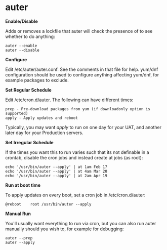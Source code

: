 # auter

**Enable/Disable**

Adds or removes a lockfile that auter will check the presence of to see whether to do anything:
```
auter --enable
auter --disable
```

**Configure**

Edit /etc/auter/auter.conf. See the comments in that file for help. yum/dnf configuration should be used to configure anything affecting yum/dnf, for example packages to exclude.

**Set Regular Schedule**

Edit /etc/cron.d/auter. The following can have different times:

```
prep - Pre-download packages from yum (if downloadonly option is supported)
apply - Apply updates and reboot
```

Typically, you may want *apply* to run on one day for your UAT, and another later day for your Production servers.

**Set Irregular Schedule**

If the times you want this to run varies such that its not definable in a crontab, disable the cron jobs and instead create at jobs (as root):

```
echo '/usr/bin/auter --apply' | at 1am Feb 17
echo '/usr/bin/auter --apply' | at 4am Mar 20
echo '/usr/bin/auter --apply' | at 2am Apr 19
```

**Run at boot time**

To apply updates on every boot, set a cron job in /etc/cron.d/auter:

```
@reboot    root /usr/bin/auter --apply
```

**Manual Run**

You'll usually want everything to run via cron, but you can also run auter manually should you wish to, for example for debugging:

```
auter --prep
auter --apply
```
